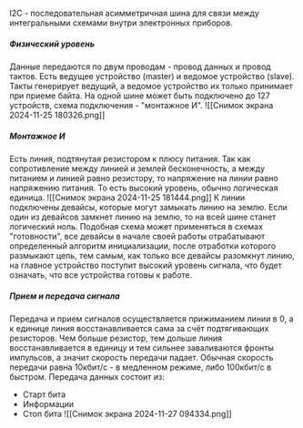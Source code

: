 I2C - последовательная асимметричная шина для связи между интегральными схемами внутри электронных приборов.
##### Физический уровень
Данные передаются по двум проводам - провод данных и провод тактов. Есть ведущее устройство (master) и ведомое устройство (slave). Такты генерирует ведущий, а ведомое устройство их только принимает при приеме байта. На одной шине может быть подключено до 127 устройств, схема подключения - "монтажное И".
![[Снимок экрана 2024-11-25 180326.png]]
##### Монтажное И
Есть линия, подтянутая резистором к плюсу питания. Так как сопротивление между линией и землей бесконечность, а между питанием и линией равно резистору, то напряжение на линии равно напряжению питания. То есть высокий уровень, обычно логическая единица.
![[Снимок экрана 2024-11-25 181444.png]]
К линии подключены девайсы, которые могут замыкать линию на землю. Если один из девайсов замкнет линию на землю, то на всей шине станет логический ноль.
Подобная схема может применяться в схемах "готовности", все девайсы в начале своей работы отрабатывают определенный алгоритм инициализации, после отработки которого размыкают цепь, тем самым, как только все девайсы разомкнут линию, на главное устройство поступит высокий уровень сигнала, что будет означать, что все устройства готовы к работе.
##### Прием и передача сигнала
Передача и прием сигналов осуществляется прижиманием линии в 0, а к единице линия восстанавливается сама за счёт подтягивающих резисторов. Чем больше резистор, тем дольше линия восстанавливается в единицу и тем сильнее заваливаются фронты импульсов, а значит скорость передачи падает.
Обычная скорость передачи равна 10кбит/с - в медленном режиме, либо 100кбит/с в быстром. 
Передача данных состоит из: 
- Старт бита
- Информации
- Стоп бита
![[Снимок экрана 2024-11-27 094334.png]]
